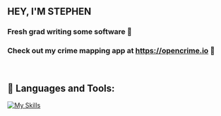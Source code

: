 ## HEY, I'M STEPHEN

### Fresh grad writing some software 📝
### Check out my crime mapping app at https://opencrime.io 👮

<br />

## 🧰 Languages and Tools:
[![My Skills](https://skillicons.dev/icons?i=cpp,js,python,react,express,mysql,azure,html,css)](https://skillicons.dev)


<!--
**winnmurray/winnmurray** is a ✨ _special_ ✨ repository because its `README.md` (this file) appears on your GitHub profile.

Here are some ideas to get you started:

- 🔭 I’m currently working on ...
- 🌱 I’m currently learning ...
- 👯 I’m looking to collaborate on ...
- 🤔 I’m looking for help with ...
- 💬 Ask me about ...
- 📫 How to reach me: ...
- 😄 Pronouns: ...
- ⚡ Fun fact: ...
-->
